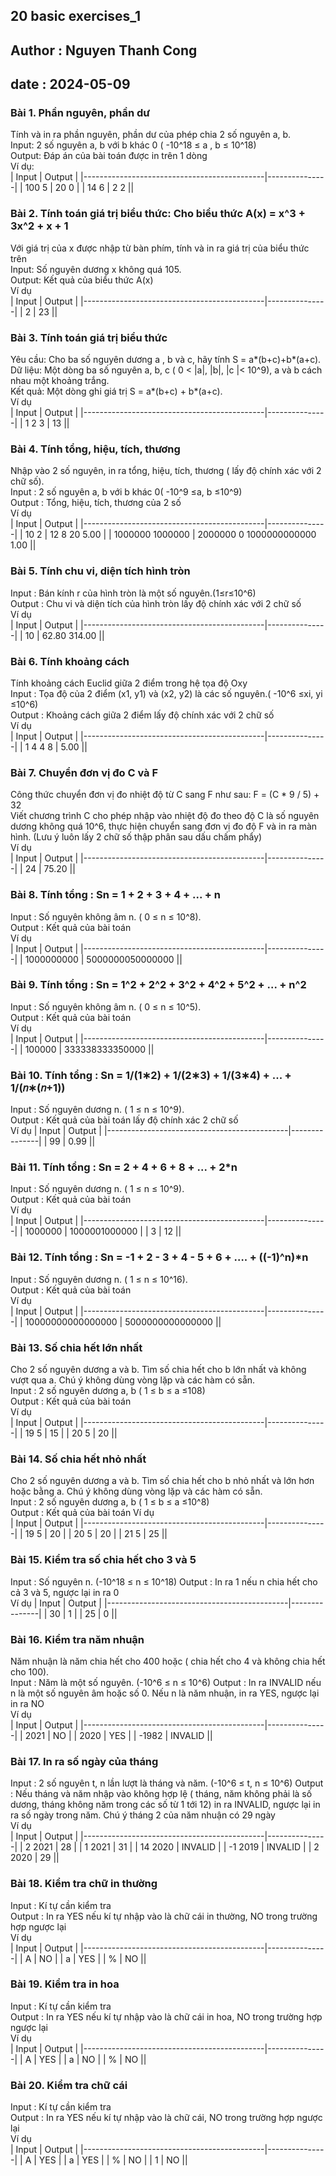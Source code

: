 ## 20 basic exercises_1
## Author : Nguyen Thanh Cong 
## date : 2024-05-09
### Bài 1. Phần nguyên, phần dư  
Tính và in ra phần nguyên, phần dư của phép chia 2 số nguyên a, b.  
Input: 2 số nguyên a, b với b khác 0 ( -10^18 ≤ a , b ≤ 10^18)  
Output: Đáp án của bài toán được in trên 1 dòng  
Ví dụ:  
| Input                        | Output         |
|---------------------------------------------|---------------|
|  100  5              | 20  0 |
|  14  6              | 2  2 ||
### Bài 2. Tính toán giá trị biểu thức: Cho biểu thức A(x) = x^3 + 3x^2 + x + 1  
Với giá trị của x được nhập từ bàn phím, tính và in ra giá trị của biểu thức trên  
Input: Số nguyên dương x không quá 105.   
Output: Kết quả của biểu thức A(x)   
Ví dụ  
| Input                        | Output         |
|---------------------------------------------|---------------|
|  2              | 23 ||
### Bài 3. Tính toán giá trị biểu thức   
Yêu cầu: Cho ba số nguyên dương a , b và c, hãy tính S = a*(b+c)+b*(a+c).  
Dữ liệu: Một dòng ba số nguyên a, b, c ( 0 < |a|, |b|, |c |< 10^9), a và b cách nhau một khoảng trắng.  
Kết quả: Một dòng ghi giá trị S = a*(b+c) + b*(a+c).   
Ví dụ  
| Input                        | Output         |
|---------------------------------------------|---------------|
|  1 2 3              | 13 ||
### Bài 4. Tính tổng, hiệu, tích, thương  
Nhập vào 2 số nguyên, in ra tổng, hiệu, tích, thương ( lấy độ chính xác với 2 chữ số).  
Input : 2 số nguyên a, b với b khác 0( -10^9 ≤a, b ≤10^9)  
Output : Tổng, hiệu, tích, thương của 2 số  
Ví dụ  
| Input                        | Output         |
|---------------------------------------------|---------------|
|  10 2              | 12 8 20 5.00 |
|  1000000 1000000              | 2000000 0 1000000000000 1.00 ||  
### Bài 5. Tính chu vi, diện tích hình tròn   
Input : Bán kính r của hình tròn là một số nguyên.(1≤r≤10^6)   
Output : Chu vi và diện tích của hình tròn lấy độ chính xác với 2 chữ số   
Ví dụ  
| Input                        | Output         |
|---------------------------------------------|---------------|
|  10              | 62.80 314.00 || 
### Bài 6. Tính khoảng cách  
Tính khoảng cách Euclid giữa 2 điểm trong hệ tọa độ Oxy  
Input : Tọa độ của 2 điểm (x1, y1) và (x2, y2) là các số nguyên.( -10^6 ≤xi, yi ≤10^6)     
Output : Khoảng cách giữa 2 điểm lấy độ chính xác với 2 chữ số  
Ví dụ  
| Input                        | Output         |
|---------------------------------------------|---------------|
|  1 4 4 8              | 5.00 ||   
### Bài 7. Chuyển đơn vị đo C và F  
Công thức chuyển đơn vị đo nhiệt độ từ C sang F như sau: F = (C * 9 / 5) + 32  
Viết chương trình C cho phép nhập vào nhiệt độ đo theo độ C là số nguyên dương không quá 10^6, thực hiện chuyển
sang đơn vị đo độ F và in ra màn hình. (Lưu ý luôn lấy 2 chữ số thập phân sau dấu chấm phẩy)  
Ví dụ  
| Input                        | Output         |
|---------------------------------------------|---------------|
|  24              | 75.20 ||    
### Bài 8. Tính tổng : Sn = 1 + 2 + 3 + 4 + ... + n  
Input : Số nguyên không âm n. ( 0 ≤ n ≤ 10^8).  
Output : Kết quả của bài toán  
Ví dụ  
| Input                        | Output         |
|---------------------------------------------|---------------|
|  1000000000              | 5000000050000000 ||   
### Bài 9. Tính tổng : Sn = 1^2 + 2^2 + 3^2 + 4^2 + 5^2 + ... + n^2  
Input : Số nguyên không âm n. ( 0 ≤ n ≤ 10^5).  
Output : Kết quả của bài toán  
Ví dụ  
| Input                        | Output         |
|---------------------------------------------|---------------|
|  100000              | 333338333350000 || 
### Bài 10. Tính tổng : Sn = 1/(1∗2) + 1/(2∗3) + 1/(3∗4) + ... +	1/(𝑛∗(𝑛+1))  
Input : Số nguyên dương n. ( 1 ≤ n ≤ 10^9).   
Output : Kết quả của bài toán lấy độ chính xác 2 chữ số  
Ví dụ
| Input                        | Output         |
|---------------------------------------------|---------------|
|  99              | 0.99 || 
### Bài 11. Tính tổng :  Sn = 2 + 4 + 6 + 8 + ... + 2*n  
Input : Số nguyên dương n. ( 1 ≤ n ≤ 10^9).  
Output : Kết quả của bài toán  
Ví dụ  
| Input                        | Output         |
|---------------------------------------------|---------------|
|  1000000              | 1000001000000 |
|  3              | 12 ||  
### Bài 12. Tính tổng : Sn = -1 + 2 - 3 + 4 - 5 + 6 + …. + ((-1)^n)*n   
Input : Số nguyên dương n. ( 1 ≤ n ≤ 10^16).  
Output : Kết quả của bài toán  
Ví dụ  
| Input                        | Output         |
|---------------------------------------------|---------------|
|  10000000000000000              | 5000000000000000 || 
### Bài 13. Số chia hết lớn nhất  
Cho 2 số nguyên dương a và b. Tìm số chia hết cho b lớn nhất và không vượt qua a. Chú ý không dùng vòng lặp và các hàm có sẵn.   
Input : 2 số nguyên dương a, b ( 1 ≤ b ≤ a ≤108)   
Output : Kết quả của bài toán  
Ví dụ  
| Input                        | Output         |
|---------------------------------------------|---------------|
|  19 5              | 15 |
|  20 5              | 20 ||  
### Bài 14. Số chia hết nhỏ nhất  
Cho 2 số nguyên dương a và b. Tìm số chia hết cho b nhỏ nhất và lớn hơn hoặc bằng a. Chú ý không dùng vòng lặp và các hàm có sẵn.   
Input : 2 số nguyên dương a, b ( 1 ≤ b ≤ a ≤10^8)  
Output : Kết quả của bài toán 
Ví dụ  
| Input                        | Output         |
|---------------------------------------------|---------------|
|  19 5              | 20 |
|  20 5              | 20 |
|  21 5              | 25 ||  
### Bài 15. Kiểm tra số chia hết cho 3 và 5    
Input : Số nguyên n. (-10^18 ≤ n ≤ 10^18) 
Output : In ra 1 nếu n chia hết cho cả 3 và 5, ngược lại in ra 0   
Ví dụ
| Input                        | Output         |
|---------------------------------------------|---------------|
|  30              | 1 |
|  25              | 0 ||  
### Bài 16. Kiểm tra năm nhuận   
Năm nhuận là năm chia hết cho 400 hoặc ( chia hết cho 4 và không chia hết cho 100).   
Input : Năm là một số nguyên. (-10^6 ≤ n ≤ 10^6) 
Output : In ra INVALID nếu n là một số nguyên âm hoặc số 0. Nếu n là năm nhuận, in ra YES, ngược lại in ra NO  
Ví dụ  
| Input                        | Output         |
|---------------------------------------------|---------------|
|  2021              | NO |
|  2020              | YES |
|  -1982              | INVALID ||  
### Bài 17. In ra số ngày của tháng   
Input : 2 số nguyên t, n lần lượt là tháng và năm. (-10^6 ≤ t, n ≤ 10^6) 
Output : Nếu tháng và năm nhập vào không hợp lệ ( tháng, năm không phải là số dương, tháng không năm trong các số từ 1 tới 12) in ra INVALID, ngược lại in ra số ngày trong năm. Chú ý tháng 2 của năm nhuận có 29 ngày  
Ví dụ  
| Input                        | Output         |
|---------------------------------------------|---------------|
|  2 2021              | 28 |
|  1 2021              | 31 |
|  14 2020             | INVALID |
|  -1 2019             | INVALID |
|  2 2020             | 29 || 
### Bài 18. Kiểm tra chữ in thường   
Input : Kí tự cần kiểm tra   
Output : In ra YES nếu kí tự nhập vào là chữ cái in thường, NO trong trường hợp ngược lại  
Ví dụ  
| Input                        | Output         |
|---------------------------------------------|---------------|
|  A              | NO |
|  a              | YES |
|  %             | NO || 
### Bài 19. Kiểm tra in hoa  
Input : Kí tự cần kiểm tra  
Output : In ra YES nếu kí tự nhập vào là chữ cái in hoa, NO trong trường hợp ngược lại  
Ví dụ   
| Input                        | Output         |
|---------------------------------------------|---------------|
|  A              | YES |
|  a              | NO |
|  %             | NO || 
### Bài 20. Kiểm tra chữ cái  
Input : Kí tự cần kiểm tra   
Output : In ra YES nếu kí tự nhập vào là chữ cái, NO trong trường hợp ngược lại  
Ví dụ  
| Input                        | Output         |
|---------------------------------------------|---------------|
|  A              | YES |
|  a              | YES |
|  %             | NO |
|  1             | NO ||  







